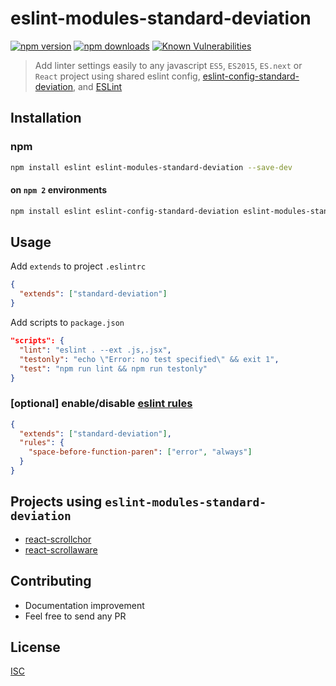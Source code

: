 # eslint-modules-standard-deviation

[![npm version](https://badge.fury.io/js/eslint-modules-standard-deviation.svg)](https://badge.fury.io/js/eslint-modules-standard-deviation)
[![npm downloads](https://img.shields.io/npm/dm/eslint-modules-standard-deviation.svg?style=flat-square)](https://www.npmjs.com/package/eslint-modules-standard-deviation)
[![Known Vulnerabilities](https://snyk.io/test/github/bysabi/eslint-modules-standard-deviation/badge.svg)](https://snyk.io/test/github/bysabi/eslint-modules-standard-deviation)

> Add linter settings easily to any javascript `ES5`, `ES2015`, `ES.next` or `React` project using shared eslint config, [eslint-config-standard-deviation](https://github.com/bySabi/eslint-config-standard-deviation), and [ESLint](http://eslint.org/)

## Installation

### npm
```bash
npm install eslint eslint-modules-standard-deviation --save-dev
```

#### on `npm 2` environments
```bash
npm install eslint eslint-config-standard-deviation eslint-modules-standard-deviation --save-dev
```

## Usage
Add `extends` to project `.eslintrc`
```json
{
  "extends": ["standard-deviation"]
}
```
Add scripts to `package.json`
```json
"scripts": {
  "lint": "eslint . --ext .js,.jsx",
  "testonly": "echo \"Error: no test specified\" && exit 1",
  "test": "npm run lint && npm run testonly"
}
```

### [optional] enable/disable [eslint rules](http://eslint.org/docs/rules/)
```json
{
  "extends": ["standard-deviation"],
  "rules": {
    "space-before-function-paren": ["error", "always"]
  }
}
```

## Projects using `eslint-modules-standard-deviation`
* [react-scrollchor](https://github.com/bySabi/react-scrollchor)
* [react-scrollaware](https://github.com/bySabi/react-scrollaware)

## Contributing

* Documentation improvement
* Feel free to send any PR

## License

[ISC][isc-license]

[isc-license]:./LICENSE
